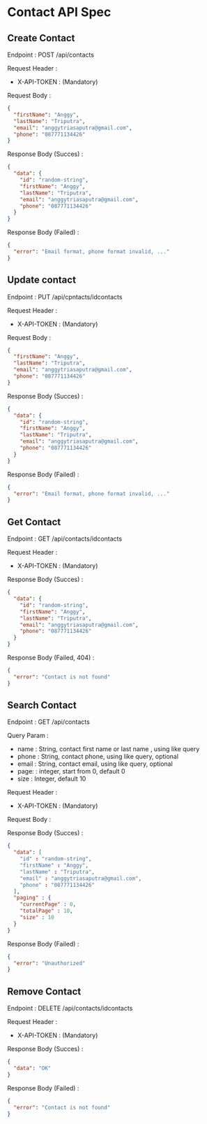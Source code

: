 # Contact API Spec

## Create Contact

Endpoint : POST /api/contacts

Request Header :

- X-API-TOKEN : (Mandatory)

Request Body :

```json
{
  "firstName": "Anggy",
  "lastName": "Triputra",
  "email": "anggytriasaputra@gmail.com",
  "phone": "087771134426"
}
```

Response Body (Succes) :

```json
{
  "data": {
    "id": "random-string",
    "firstName": "Anggy",
    "lastName": "Triputra",
    "email": "anggytriasaputra@gmail.com",
    "phone": "087771134426"
  }
}
```

Response Body (Failed) :

```json
{
  "error": "Email format, phone format invalid, ..."
}
```

## Update contact

Endpoint : PUT /api/cpntacts/idcontacts

Request Header :

- X-API-TOKEN : (Mandatory)

Request Body :

```json
{
  "firstName": "Anggy",
  "lastName": "Triputra",
  "email": "anggytriasaputra@gmail.com",
  "phone": "087771134426"
}
```

Response Body (Succes) :

```json
{
  "data": {
    "id": "random-string",
    "firstName": "Anggy",
    "lastName": "Triputra",
    "email": "anggytriasaputra@gmail.com",
    "phone": "087771134426"
  }
}
```

Response Body (Failed) :

```json
{
  "error": "Email format, phone format invalid, ..."
}
```

## Get Contact

Endpoint : GET /api/contacts/idcontacts

Request Header :

- X-API-TOKEN : (Mandatory)

Response Body (Succes) :

```json
{
  "data": {
    "id": "random-string",
    "firstName": "Anggy",
    "lastName": "Triputra",
    "email": "anggytriasaputra@gmail.com",
    "phone": "087771134426"
  }
}
```

Response Body (Failed, 404) :

```json
{
  "error": "Contact is not found"
}
```

## Search Contact

Endpoint : GET /api/contacts

Query Param :

- name : String, contact first name or last name , using like query
- phone : String, contact phone, using like query, optional
- email : String, contact email, using like query, optional
- page: : integer, start from 0, default 0
- size : Integer, default 10

Request Header :

- X-API-TOKEN : (Mandatory)

Request Body :

Response Body (Succes) :

```json
{
  "data": [
    "id" : "random-string",
    "firstName" : "Anggy",
    "lastName" : "Triputra",
    "email" : "anggytriasaputra@gmail.com",
    "phone" : "087771134426"
  ],
  "paging" : {
    "currentPage" : 0,
    "totalPage" : 10,
    "size" : 10
  }
}
```

Response Body (Failed) :

```json
{
  "error": "Unauthorized"
}
```

## Remove Contact

Endpoint : DELETE /api/contacts/idcontacts

Request Header :

- X-API-TOKEN : (Mandatory)

Response Body (Succes) :

```json
{
  "data": "OK"
}
```

Response Body (Failed) :

```json
{
  "error": "Contact is not found"
}
```
